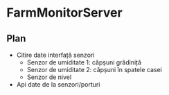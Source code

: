 # FarmMonitorServer
## Plan 
- Citire date interfață senzori
  - Senzor de umiditate 1: căpșuni grădiniță
  - Senzor de umiditate 2: căpșuni în spatele casei
  - Senzor de nivel
- Api date de la senzori/porturi